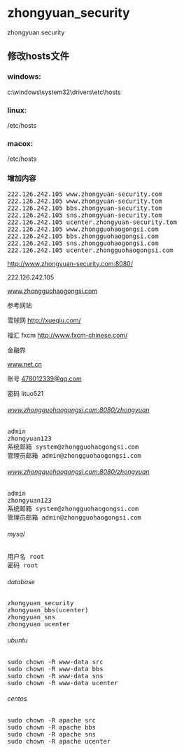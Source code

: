 zhongyuan_security
==================

zhongyuan security

## 修改hosts文件

### windows:

c:\windows\system32\drivers\etc\hosts

### linux:

/etc/hosts

### macox:

/etc/hosts

### 增加内容

<pre>
222.126.242.105 www.zhongyuan-security.com
222.126.242.105 www.zhongyuan-security.tom
222.126.242.105 bbs.zhongyuan-security.tom
222.126.242.105 sns.zhongyuan-security.tom
222.126.242.105 ucenter.zhongyuan-security.tom
222.126.242.105 www.zhongguohaogongsi.com
222.126.242.105 bbs.zhongguohaogongsi.com
222.126.242.105 sns.zhongguohaogongsi.com
222.126.242.105 ucenter.zhongguohaogongsi.com
</pre>

http://www.zhongyuan-security.com:8080/

222.126.242.105

www.zhongguohaogongsi.com

参考网站

雪球网 http://xueqiu.com/

福汇 fxcm http://www.fxcm-chinese.com/

金融界

www.net.cn

账号 478012339@qq.com

密码 lituo521

###### www.zhongguohaogongsi.com:8080/zhongyuan
<pre>
admin
zhongyuan123
系统邮箱 system@zhongguohaogongsi.com
管理员邮箱 admin@zhongguohaogongsi.com
</pre>

###### www.zhongguohaogongsi.com:8080/zhongyuan
<pre>
admin
zhongyuan123
系统邮箱 system@zhongguohaogongsi.com
管理员邮箱 admin@zhongguohaogongsi.com
</pre>

###### mysql
<pre>
用户名 root
密码 root
</pre>

###### database
<pre>
zhongyuan_security
zhongyuan_bbs(ucenter)
zhongyuan_sns
zhongyuan_ucenter
</pre>

###### ubuntu
<pre>
sudo chown -R www-data src
sudo chown -R www-data bbs
sudo chown -R www-data sns
sudo chown -R www-data ucenter
</pre>

###### centos
<pre>
sudo chown -R apache src
sudo chown -R apache bbs
sudo chown -R apache sns
sudo chown -R apache ucenter
</pre>
